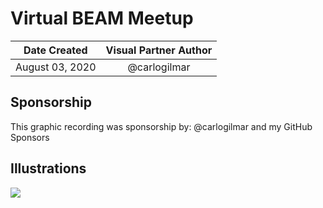 # Virtual BEAM Meetup

| Date Created | Visual Partner Author |
| :----------: |:---------------------:|
|August 03, 2020 | @carlogilmar |


## Sponsorship

This graphic recording was sponsorship by: @carlogilmar and my GitHub Sponsors

## Illustrations

![](https://res.cloudinary.com/carlogilmar/image/upload/v1596507270/illustrations/Virtual%20BEAM%20July%202020/Ilustracio%CC%81n_sin_ti%CC%81tulo_cgo4oo.png)

